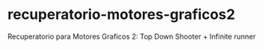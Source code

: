 # recuperatorio-motores-graficos2
Recuperatorio para Motores Graficos 2: Top Down Shooter + Infinite runner
